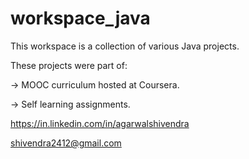 # workspace_java

This workspace is a collection of various Java projects.

These projects were part of:

 -> MOOC curriculum hosted at Coursera.
 
 -> Self learning assignments.



https://in.linkedin.com/in/agarwalshivendra

shivendra2412@gmail.com
